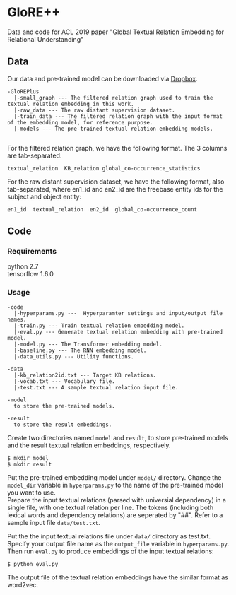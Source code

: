 # GloRE++
Data and code for ACL 2019 paper "Global Textual Relation Embedding for Relational Understanding"

## Data
Our data and pre-trained model can be downloaded via [Dropbox](https://www.dropbox.com/sh/6cgefbqi0ufrxxq/AADeirRqFvO4WRucmTOP3nzTa?dl=0). 
```
-GloREPlus
  |-small_graph --- The filtered relation graph used to train the textual relation embedding in this work.  
  |-raw_data --- The raw distant supervision dataset.   
  |-train_data --- The filtered relation graph with the input format of the embedding model, for reference purpose.  
  |-models --- The pre-trained textual relation embedding models.  
  
```
For the filtered relation graph, we have the following format. The 3 columns are tab-separated:  
```
textual_relation  KB_relation global_co-occurrence_statistics
```
For the raw distant supervision dataset, we have the following format, also tab-separated, where en1_id and en2_id are the freebase entity ids for the subject and object entity:  
```
en1_id  textual_relation  en2_id  global_co-occurrence_count     
```

## Code
### Requirements
python 2.7  
tensorflow 1.6.0

### Usage
```
-code  
  |-hyperparams.py ---  Hyperparamter settings and input/output file names.  
  |-train.py --- Train textual relation embedding model.  
  |-eval.py --- Generate textual relation embedding with pre-trained model.  
  |-model.py --- The Transformer embedding model.  
  |-baseline.py --- The RNN embedding model.  
  |-data_utils.py --- Utility functions.  
  
-data  
  |-kb_relation2id.txt --- Target KB relations.  
  |-vocab.txt --- Vocabulary file.  
  |-test.txt --- A sample textual relation input file.  
  
-model  
  to store the pre-trained models.  
  
-result  
  to store the result embeddings.  
```

Create two directories named ```model``` and ```result```, to store pre-trained models and the result textual relation embeddings, respectively.   
```
$ mkdir model  
$ mkdir result
```

Put the pre-trained embedding model under ```model/``` directory. Change the ```model_dir``` variable in ```hyperparams.py``` to the name of the pre-trained model you want to use.  
Prepare the input textual relations (parsed with universial dependency) in a single file, with one textual relation per line. The tokens (including both lexical words and dependency relations) are seperated by "##". Refer to a sample input file ```data/test.txt```.    

Put the the input textual relations file under ```data/``` directory as test.txt. Specify your output file name as the ```output_file``` variable in ```hyperparams.py```. Then run ```eval.py``` to produce embeddings of the input textual relations:  
```
$ python eval.py  
```
The output file of the textual relation embeddings have the similar format as word2vec.  
